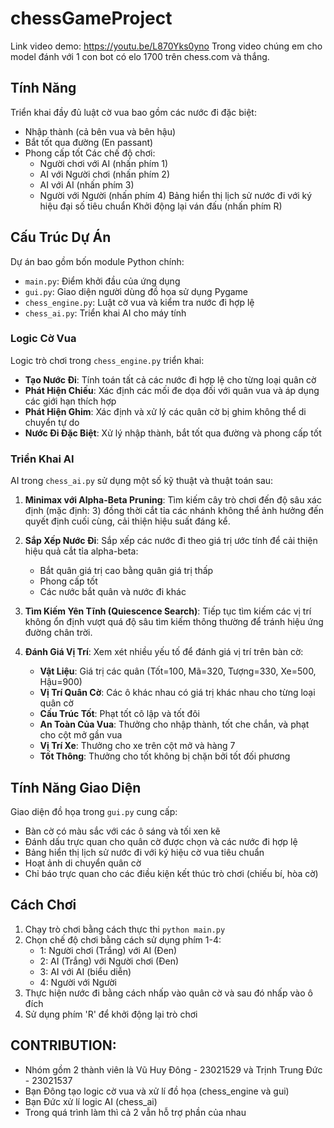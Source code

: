 # chessGameProject

Link video demo: https://youtu.be/L870Yks0yno
Trong video chúng em cho model đánh với 1 con bot có elo 1700 trên chess.com và thắng.

## Tính Năng

Triển khai đầy đủ luật cờ vua bao gồm các nước đi đặc biệt:
- Nhập thành (cả bên vua và bên hậu)
- Bắt tốt qua đường (En passant)
- Phong cấp tốt
Các chế độ chơi:
  - Người chơi với AI (nhấn phím 1)
  - AI với Người chơi (nhấn phím 2)
  - AI với AI (nhấn phím 3)
  - Người với Người (nhấn phím 4)
Bảng hiển thị lịch sử nước đi với ký hiệu đại số tiêu chuẩn
Khởi động lại ván đấu (nhấn phím R)

## Cấu Trúc Dự Án

Dự án bao gồm bốn module Python chính:

- `main.py`: Điểm khởi đầu của ứng dụng
- `gui.py`: Giao diện người dùng đồ họa sử dụng Pygame
- `chess_engine.py`: Luật cờ vua và kiểm tra nước đi hợp lệ
- `chess_ai.py`: Triển khai AI cho máy tính

### Logic Cờ Vua

Logic trò chơi trong `chess_engine.py` triển khai:

- **Tạo Nước Đi**: Tính toán tất cả các nước đi hợp lệ cho từng loại quân cờ
- **Phát Hiện Chiếu**: Xác định các mối đe dọa đối với quân vua và áp dụng các giới hạn thích hợp
- **Phát Hiện Ghim**: Xác định và xử lý các quân cờ bị ghim không thể di chuyển tự do
- **Nước Đi Đặc Biệt**: Xử lý nhập thành, bắt tốt qua đường và phong cấp tốt

### Triển Khai AI

AI trong `chess_ai.py` sử dụng một số kỹ thuật và thuật toán sau:

1. **Minimax với Alpha-Beta Pruning**: Tìm kiếm cây trò chơi đến độ sâu xác định (mặc định: 3) đồng thời cắt tỉa các nhánh không thể ảnh hưởng đến quyết định cuối cùng, cải thiện hiệu suất đáng kể.

2. **Sắp Xếp Nước Đi**: Sắp xếp các nước đi theo giá trị ước tính để cải thiện hiệu quả cắt tỉa alpha-beta:
   - Bắt quân giá trị cao bằng quân giá trị thấp
   - Phong cấp tốt
   - Các nước bắt quân và nước đi khác

3. **Tìm Kiếm Yên Tĩnh (Quiescence Search)**: Tiếp tục tìm kiếm các vị trí không ổn định vượt quá độ sâu tìm kiếm thông thường để tránh hiệu ứng đường chân trời.

4. **Đánh Giá Vị Trí**: Xem xét nhiều yếu tố để đánh giá vị trí trên bàn cờ:
   - **Vật Liệu**: Giá trị các quân (Tốt=100, Mã=320, Tượng=330, Xe=500, Hậu=900)
   - **Vị Trí Quân Cờ**: Các ô khác nhau có giá trị khác nhau cho từng loại quân cờ
   - **Cấu Trúc Tốt**: Phạt tốt cô lập và tốt đôi
   - **An Toàn Của Vua**: Thưởng cho nhập thành, tốt che chắn, và phạt cho cột mở gần vua
   - **Vị Trí Xe**: Thưởng cho xe trên cột mở và hàng 7
   - **Tốt Thông**: Thưởng cho tốt không bị chặn bởi tốt đối phương

## Tính Năng Giao Diện

Giao diện đồ họa trong `gui.py` cung cấp:

- Bàn cờ có màu sắc với các ô sáng và tối xen kẽ
- Đánh dấu trực quan cho quân cờ được chọn và các nước đi hợp lệ
- Bảng hiển thị lịch sử nước đi với ký hiệu cờ vua tiêu chuẩn
- Hoạt ảnh di chuyển quân cờ
- Chỉ báo trực quan cho các điều kiện kết thúc trò chơi (chiếu bí, hòa cờ)

## Cách Chơi

1. Chạy trò chơi bằng cách thực thi `python main.py`
2. Chọn chế độ chơi bằng cách sử dụng phím 1-4:
   - 1: Người chơi (Trắng) với AI (Đen)
   - 2: AI (Trắng) với Người chơi (Đen)
   - 3: AI với AI (biểu diễn)
   - 4: Người với Người
3. Thực hiện nước đi bằng cách nhấp vào quân cờ và sau đó nhấp vào ô đích
4. Sử dụng phím 'R' để khởi động lại trò chơi


## CONTRIBUTION:

- Nhóm gồm 2 thành viên là Vũ Huy Đông - 23021529 và Trịnh Trung Đức - 23021537
- Bạn Đông tạo logic cờ vua và xử lí đồ họa (chess_engine và gui)
- Bạn Đức xử lí logic AI (chess_ai)
- Trong quá trình làm thì cả 2 vẫn hỗ trợ phần của nhau


